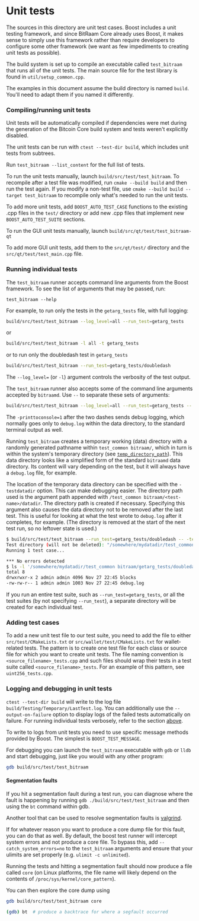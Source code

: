 # Unit tests

The sources in this directory are unit test cases. Boost includes a
unit testing framework, and since BitRaam Core already uses Boost, it makes
sense to simply use this framework rather than require developers to
configure some other framework (we want as few impediments to creating
unit tests as possible).

The build system is set up to compile an executable called `test_bitraam`
that runs all of the unit tests. The main source file for the test library is found in
`util/setup_common.cpp`.

The examples in this document assume the build directory is named
`build`. You'll need to adapt them if you named it differently.

### Compiling/running unit tests

Unit tests will be automatically compiled if dependencies were met
during the generation of the Bitcoin Core build system
and tests weren't explicitly disabled.

The unit tests can be run with `ctest --test-dir build`, which includes unit
tests from subtrees.

Run `test_bitraam --list_content` for the full list of tests.

To run the unit tests manually, launch `build/src/test/test_bitraam`. To recompile
after a test file was modified, run `cmake --build build` and then run the test again. If you
modify a non-test file, use `cmake --build build --target test_bitraam` to recompile only what's needed
to run the unit tests.

To add more unit tests, add `BOOST_AUTO_TEST_CASE` functions to the existing
.cpp files in the `test/` directory or add new .cpp files that
implement new `BOOST_AUTO_TEST_SUITE` sections.

To run the GUI unit tests manually, launch `build/src/qt/test/test_bitraam-qt`

To add more GUI unit tests, add them to the `src/qt/test/` directory and
the `src/qt/test/test_main.cpp` file.

### Running individual tests

The `test_bitraam` runner accepts command line arguments from the Boost
framework. To see the list of arguments that may be passed, run:

```
test_bitraam --help
```

For example, to run only the tests in the `getarg_tests` file, with full logging:

```bash
build/src/test/test_bitraam --log_level=all --run_test=getarg_tests
```

or

```bash
build/src/test/test_bitraam -l all -t getarg_tests
```

or to run only the doubledash test in `getarg_tests`

```bash
build/src/test/test_bitraam --run_test=getarg_tests/doubledash
```

The `--log_level=` (or `-l`) argument controls the verbosity of the test output.

The `test_bitraam` runner also accepts some of the command line arguments accepted by
`bitraamd`. Use `--` to separate these sets of arguments:

```bash
build/src/test/test_bitraam --log_level=all --run_test=getarg_tests -- -printtoconsole=1
```

The `-printtoconsole=1` after the two dashes sends debug logging, which
normally goes only to `debug.log` within the data directory, to the
standard terminal output as well.

Running `test_bitraam` creates a temporary working (data) directory with a randomly
generated pathname within `test_common bitraam/`, which in turn is within
the system's temporary directory (see
[`temp_directory_path`](https://en.cppreference.com/w/cpp/filesystem/temp_directory_path)).
This data directory looks like a simplified form of the standard `bitraamd` data
directory. Its content will vary depending on the test, but it will always
have a `debug.log` file, for example.

The location of the temporary data directory can be specified with the
`-testdatadir` option. This can make debugging easier. The directory
path used is the argument path appended with
`/test_common bitraam/<test-name>/datadir`.
The directory path is created if necessary.
Specifying this argument also causes the data directory
not to be removed after the last test. This is useful for looking at
what the test wrote to `debug.log` after it completes, for example.
(The directory is removed at the start of the next test run,
so no leftover state is used.)

```bash
$ build/src/test/test_bitraam --run_test=getarg_tests/doubledash -- -testdatadir=/somewhere/mydatadir
Test directory (will not be deleted): "/somewhere/mydatadir/test_common bitraam/getarg_tests/doubledash/datadir"
Running 1 test case...

*** No errors detected
$ ls -l '/somewhere/mydatadir/test_common bitraam/getarg_tests/doubledash/datadir'
total 8
drwxrwxr-x 2 admin admin 4096 Nov 27 22:45 blocks
-rw-rw-r-- 1 admin admin 1003 Nov 27 22:45 debug.log
```

If you run an entire test suite, such as `--run_test=getarg_tests`, or all the test suites
(by not specifying `--run_test`), a separate directory
will be created for each individual test.

### Adding test cases

To add a new unit test file to our test suite, you need
to add the file to either `src/test/CMakeLists.txt` or
`src/wallet/test/CMakeLists.txt` for wallet-related tests. The pattern is to create
one test file for each class or source file for which you want to create
unit tests. The file naming convention is `<source_filename>_tests.cpp`
and such files should wrap their tests in a test suite
called `<source_filename>_tests`. For an example of this pattern,
see `uint256_tests.cpp`.

### Logging and debugging in unit tests

`ctest --test-dir build` will write to the log file `build/Testing/Temporary/LastTest.log`. You can
additionally use the `--output-on-failure` option to display logs of the failed tests automatically
on failure. For running individual tests verbosely, refer to the section
[above](#running-individual-tests).

To write to logs from unit tests you need to use specific message methods
provided by Boost. The simplest is `BOOST_TEST_MESSAGE`.

For debugging you can launch the `test_bitraam` executable with `gdb` or `lldb` and
start debugging, just like you would with any other program:

```bash
gdb build/src/test/test_bitraam
```

#### Segmentation faults

If you hit a segmentation fault during a test run, you can diagnose where the fault
is happening by running `gdb ./build/src/test/test_bitraam` and then using the `bt` command
within gdb.

Another tool that can be used to resolve segmentation faults is
[valgrind](https://valgrind.org/).

If for whatever reason you want to produce a core dump file for this fault, you can do
that as well. By default, the boost test runner will intercept system errors and not
produce a core file. To bypass this, add `--catch_system_errors=no` to the
`test_bitraam` arguments and ensure that your ulimits are set properly (e.g. `ulimit -c
unlimited`).

Running the tests and hitting a segmentation fault should now produce a file called `core`
(on Linux platforms, the file name will likely depend on the contents of
`/proc/sys/kernel/core_pattern`).

You can then explore the core dump using
```bash
gdb build/src/test/test_bitraam core

(gdb) bt  # produce a backtrace for where a segfault occurred
```
